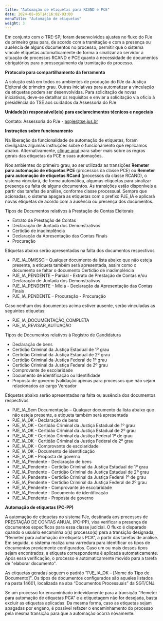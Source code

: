 ```yaml
---
title: "Automação de etiquetas para RCAND e PCE"
date: 2024-08-05T14:16:02-03:00
menuTitle: "Automação de etiquetas"
weight: 3
---
```



Em conjunto com o TRE-SP, foram desenvolvidos ajustes no fluxo do PJe de primeiro grau para, de acordo com a tramitação e com a presença ou ausência de alguns documentos no processo, permitir que o sistema vincule etiquetas automaticamente de forma a sinalizar ao servidor a situação de processos RCAND e PCE quanto à necessidade de documentos obrigatórios para o prosseguimento da tramitação do processo.

**Protocolo para compartilhamento da ferramenta**

A solução está em todos os ambientes de produção do PJe da Justiça Eleitoral de primeiro grau. Outras iniciativas para automatizar a vinculação de etiquetas podem ser desenvolvidas. Para solicitação de novas iniciativas, deve-se detalhar os requisitos e enviar a solicitação via oficio à presidência do TSE aos cuidados da Assessoria do PJe


**Unidade(s) responsável(eis) para esclarecimentos técnicos e negociais**

Contato: Assessoria do PJe - aspje@tse.jus.br

**Instruções sobre funcionamento**

Na liberação da funcionalidade de automação de etiquetas, foram divulgadas algumas instruções sobre o funcionamento que replicamos abaixo. Alternativamente, [clique aqui](https://pjeje.github.io/dicas/automacao/pce_com_sinapses/) para saber mais sobre as regras gerais das etiquetas da PCE e suas automações.

Nos ambientes do primeiro grau, ao ser utilizada as transições **Remeter para automação de etiquetas PCE** (processos da classe PCE) ou **Remeter para automação de etiquetas RCand** (processos da classe RCAND), o sistema vinculará, de forma automática, algumas etiquetas para sinalizar presença ou falta de alguns documentos. As transições estão disponíveis a partir das tarefas de análise, conforme classe processual. Sempre que acionadas, o sistema apagará as etiquetas com o prefixo PJE_IA e aplicará novas etiquetas de acordo com a ausência ou presença dos documentos. 

Tipos de Documentos relativos à Prestação de Contas Eleitorais

+ Extrato de Prestação de Contas
+ Declaração de Juntada dos Demonstrativos
+ Certidão de inadimplência
+ Declaração da Apresentação das Contas Finais
+ Procuração

Etiquetas abaixo serão apresentadas na falta dos documentos respectivos

+ PJE_IA_OMISSO – Qualquer documento da lista abaixo que não esteja presente, a etiqueta também será apresentada, assim como o documento se faltar o documento Certidão de inadimplência
+ PJE_IA_PENDENTE – Parcial  - Extrato de Prestação de Contas e/ou Declaração de Juntada dos Demonstrativos
+ PJE_IA_PENDENTE – Mídia -  Declaração da Apresentação das Contas Finais  
+ PJE_IA_PENDENTE – Procuração -  Procuração 


Caso nenhum dos documentos acima estiver ausente, serão vinculadas as seguintes etiquetas:

+ PJE_IA_DOCUMENTAÇÃO_COMPLETA 
+ PJE_IA_REVISAR_AUTUAÇÃO


Tipos de Documentos relativos à Registro de Candidatura 

+ Declaração de bens 
+ Certidão Criminal da Justiça Estadual de 1º grau 
+ Certidão Criminal da Justiça Estadual de 2º grau 
+ Certidão Criminal da Justiça Federal de 1º grau 
+ Certidão Criminal da Justiça Federal de 2º grau 
+ Comprovante de escolaridade 
+ Documento de identificação ou Identifidade
+ Proposta de governo (validação apenas para processos que não sejam relacionados ao cargo Vereador

Etiquetas abaixo serão apresentadas na falta ou ausência dos documentos respectivos

+ PJE_IA_Sem Documentação – Qualquer documento da lista abaixo que não esteja presente, a etiqueta também será apresentada
+ PJE_IA_OK - Declaração de bens
+ PJE_IA_OK - Certidão Criminal da Justiça Estadual de 1º grau 
+ PJE_IA_OK - Certidão Criminal da Justiça Estadual de 2º grau
+ PJE_IA_OK - Certidão Criminal da Justiça Federal 1º de grau 
+ PJE_IA_OK - Certidão Criminal da Justiça Federal de 2º grau
+ PJE_IA_OK - Comprovante de escolaridade 
+ PJE_IA_OK - Documento de identificação 
+ PJE_IA_OK - Proposta de governo 
+ PJE_IA_Pendente - Declaração de bens 
+ PJE_IA_Pendente - Certidão Criminal da Justiça Estadual de 1º grau 
+ PJE_IA_Pendente - Certidão Criminal da Justiça Estadual de 2º grau 
+ PJE_IA_Pendente - Certidão Criminal da Justiça Federal 1º de grau 
+ PJE_IA_Pendente - Certidão Criminal da Justiça Federal de 2º grau 
+ PJE_IA_Pendente - Comprovante de escolaridade 
+ PJE_IA_Pendente - Documento de identificação 
+ PJE_IA_Pendente - Proposta de governo

**Automação de etiquetas (PC-PP)**

A automação de etiquetas no sistema PJe, destinada aos processos de PRESTAÇÃO DE CONTAS ANUAL (PC-PP), visa verificar a presença de documentos específicos para essa classe judicial. O fluxo é disparado quando o usuário encaminha o(s) processo(s) para a transição designada, "Remeter para automação de etiquetas PCA", a partir das tarefas de análise. Em seguida, o sistema realiza uma varredura para identificar os tipos de documentos previamente configurados. Caso um ou mais desses tipos sejam encontrados, a etiqueta correspondente é aplicada automaticamente. Após essa verificação, o processo é automaticamente movido para a tarefa de "elaborar documento".

As etiquetas geradas seguem o padrão "PJE_IA_OK – [Nome do Tipo de Documento]". Os tipos de documentos configurados são aqueles listados na pasta 14601, localizada na aba “Documentos Processuais” da SGT/CNJ.

Se um processo for encaminhado indevidamente para a transição "Remeter para automação de etiquetas PCA" e a etiquetagem não for desejada, basta excluir as etiquetas aplicadas. Da mesma forma, caso as etiquetas sejam apagadas por engano, é possível refazer o encaminhamento do processo pela mesma transição para que a automação ocorra novamente.

